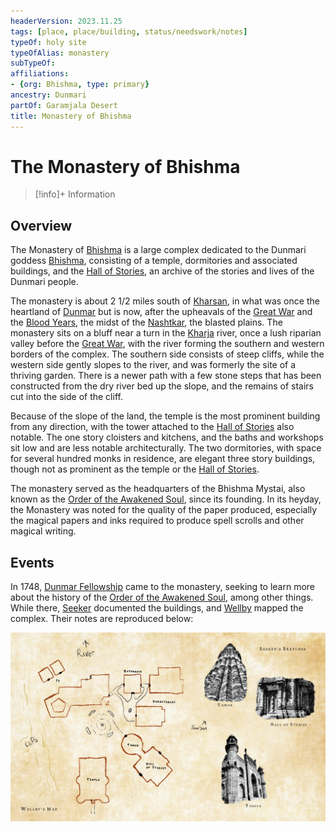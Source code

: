 ```yaml
---
headerVersion: 2023.11.25
tags: [place, place/building, status/needswork/notes]
typeOf: holy site
typeOfAlias: monastery
subTypeOf:
affiliations:
- {org: Bhishma, type: primary}
ancestry: Dunmari
partOf: Garamjala Desert
title: Monastery of Bhishma
---
```

# The Monastery of Bhishma
>[!info]+ Information
> 
>> 

## Overview
The Monastery of [Bhishma](<../../../cosmology/gods/incorporeal-gods/dunmari/bhishma.md>) is a large complex dedicated to the Dunmari goddess [Bhishma](<../../../cosmology/gods/incorporeal-gods/dunmari/bhishma.md>), consisting of a temple, dormitories and associated buildings, and the [Hall of Stories](<./hall-of-stories.md>), an archive of the stories and lives of the Dunmari people. 

The monastery is about 2 1/2 miles south of [Kharsan](<./kharsan.md>), in what was once the heartland of [Dunmar](<../realms/dunmar/dunmar.md>) but is now, after the upheavals of the [Great War](<../../../events/1500s/great-war.md>) and the [Blood Years](<../../../events/1500s/blood-years.md>), the midst of the [Nashtkar](<./nashtkar.md>), the blasted plains. The monastery sits on a bluff near a turn in the [Kharja](<../../istaros-watershed/rivers/kharja.md>) river, once a lush riparian valley before the [Great War](<../../../events/1500s/great-war.md>), with the river forming the southern and western borders of the complex. The southern side consists of steep cliffs, while the western side gently slopes to the river, and was formerly the site of a thriving garden. There is a newer path with a few stone steps that has been constructed from the dry river bed up the slope, and the remains of stairs cut into the side of the cliff. 

Because of the slope of the land, the temple is the most prominent building from any direction, with the tower attached to the [Hall of Stories](<./hall-of-stories.md>) also notable. The one story cloisters and kitchens, and the baths and workshops sit low and are less notable architecturally. The two dormitories, with space for several hundred monks in residence, are elegant three story buildings, though not as prominent as the temple or the [Hall of Stories](<./hall-of-stories.md>). 

The monastery served as the headquarters of the Bhishma Mystai, also known as the [Order of the Awakened Soul](<../../../groups/dunmari-mystery-cults/order-of-the-awakened-soul.md>), since its founding. In its heyday, the Monastery was noted for the quality of the paper produced, especially the magical papers and inks required to produce spell scrolls and other magical writing.

## Events


In 1748, [Dunmar Fellowship](<../../../people/pcs/dunmar-fellowship/dunmar-fellowship.md>) came to the monastery, seeking to learn more about the history of the [Order of the Awakened Soul](<../../../groups/dunmari-mystery-cults/order-of-the-awakened-soul.md>), among other things. While there, [Seeker](<../../../people/pcs/dunmar-fellowship/seeker.md>) documented the buildings, and [Wellby](<../../../people/pcs/dunmar-fellowship/wellby.md>) mapped the complex. Their notes are reproduced below:

![Monastery Backdrop](../../../assets/monastery-backdrop.png)







